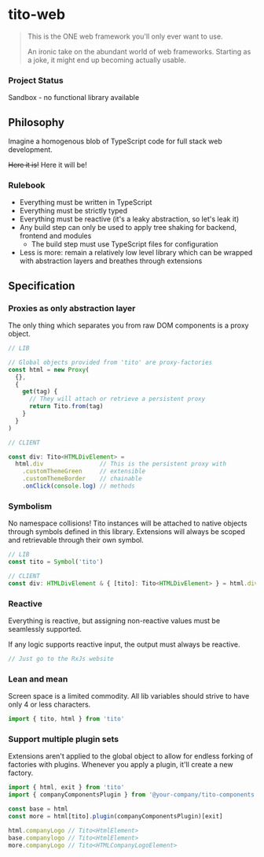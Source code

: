 # tito-web

> This is the ONE web framework you'll only ever want to use.
>
> An ironic take on the abundant world of web frameworks.
> Starting as a joke, it might end up becoming actually usable.

### Project Status
Sandbox - no functional library available

## Philosophy

Imagine a homogenous blob of TypeScript code for full stack web development.

~~Here it is!~~ Here it will be!

### Rulebook

- Everything must be written in TypeScript
- Everything must be strictly typed
- Everything must be reactive (it's a leaky abstraction, so let's leak it)
- Any build step can only be used to apply tree shaking for backend, frontend and modules
  - The build step must use TypeScript files for configuration
- Less is more: remain a relatively low level library which can be wrapped with abstraction layers and breathes through extensions

## Specification

### Proxies as only abstraction layer

The only thing which separates you from raw DOM components is a proxy object.

```typescript
// LIB

// Global objects provided from 'tito' are proxy-factories
const html = new Proxy(
  {},
  { 
    get(tag) {
      // They will attach or retrieve a persistent proxy
      return Tito.from(tag)
    }
  }
)

// CLIENT

const div: Tito<HTMLDivElement> =
  html.div                // This is the persistent proxy with
    .customThemeGreen     // extensible
    .customThemeBorder    // chainable
    .onClick(console.log) // methods
```

### Symbolism

No namespace collisions! Tito instances will be attached to native objects through symbols defined in this library. Extensions will always be scoped and retrievable through their own symbol.

```typescript
// LIB
const tito = Symbol('tito')

// CLIENT
const div: HTMLDivElement & { [tito]: Tito<HTMLDivElement> } = html.div
```

### Reactive

Everything is reactive, but assigning non-reactive values must be seamlessly supported.

If any logic supports reactive input, the output must always be reactive.

```typescript
// Just go to the RxJs website
```

### Lean and mean

Screen space is a limited commodity. All lib variables should strive to have only 4 or less characters.

```typescript
import { tito, html } from 'tito'
```

### Support multiple plugin sets

Extensions aren't applied to the global object to allow for endless forking of factories with plugins. Whenever you apply a plugin, it'll create a new factory.

```typescript
import { html, exit } from 'tito'
import { companyComponentsPlugin } from '@your-company/tito-components'

const base = html
const more = html[tito].plugin(companyComponentsPlugin)[exit]

html.companyLogo // Tito<HtmlElement>
base.companylogo // Tito<HtmlElement>
more.companyLogo // Tito<HTMLCompanyLogoElement>
```